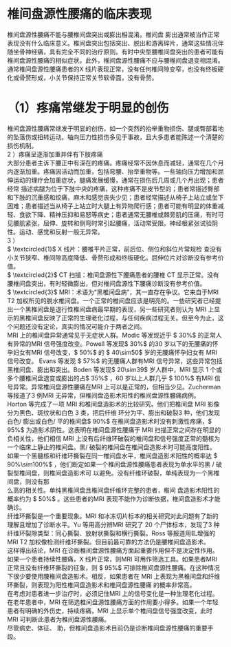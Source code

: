 # 椎间盘源性腰痛的临床表现  
椎间盘源性腰痛不能与腰椎间盘突出或膨出相混淆。椎间盘 膨出通常被当作正常表现没有什么临床意义。椎间盘突出包括突出、脱出和游离碎片，通常这些情况伴随坐骨神经痛，具有完全不同的治疗原则。有时中央型腰椎间盘突出的患者可能有椎间盘源性腰痛的相似症状。此外，椎间盘源性腰痛不应与腰椎间盘退变相混淆。通常椎间盘源性腰痛患者的X 线片表现正常，没有任何椎间隙变窄，也没有终板硬化或骨赘形成，小关节保持正常关节软骨面，没有骨赘。  
# （1）疼痛常继发于明显的创伤  
椎间盘源性腰痛常继发于明显的创伤，如一个突然的抬举重物损伤、腿或臀部着地的坠落伤或扭转运动。轴向压力性损伤多见于事故，且大多患者能陈述一个清楚的损伤机制。  
2 ）疼痛呈逐渐加重并伴有下肢疼痛  
大部分患者主诉下腰正中有深在的疼痛。疼痛经常不因休息而减轻，通常在几个月内逐渐加重。疼痛因活动而加重，包括弯腰、抬举重物等。一些轴向压力增加和屈伸运动的理疗会加重症状，腿痛发展缓慢，通常在损伤后几周或几个月出现；患者经常 描述病腿为位于下肢中央的疼痛，这种疼痛不是皮节型的；患者常描述臀部和下肢的沉重感和绞痛，麻木和感觉丧失少见；患者经常描述从椅子上站立或坐下困难；患者描述当从椅子上站立时大腿上有异物爬行感；患者可能有明显的体重减轻、食欲下降、精神压抑和易怒等病史；患者通常无腰椎或棘旁肌的压痛，有时可见腰肌紧张，屈伸、旋转和侧弯时常引起腰痛，活动常受限。神经根紧张试验阴性。运动、感觉和反射一般无异常。  
3 ）  
$ \textcircled{1}$     X  线片：腰椎平片正常，前后位、侧位和斜位片常规检 查没有小关节狭窄、椎间隙高度降低、骨赘形成和终板硬化。屈伸位片对诊断没有参考价值。  
$ \textcircled{2}$    CT 扫描：椎间盘源性下腰痛患者的腰椎 CT 显示正常。没有腰椎间盘突出，有时轻微膨出，但对椎间盘源性下腰痛诊断没有参考价值。  
$ \textcircled{3}$    MRI：术语为“黑椎间盘病”，其一直存在争议。它来自于MRI T2 加权所见的脱水椎间盘。一个正常的椎间盘应该是明亮的。一些研究者已经提出一个黑椎间盘是退行性椎间盘病最早期的表现，另一些研究者则认为 MRI 上显示的黑椎间盘反映了正常的生理老化过程，与任何疾病过程无关。但至今为止，这个问题还没有定论，真实的情况可能介于两者之间。  
MRI 上的椎间盘异常通常见于无症状人群。Modic 等发现近乎 $ 30\%$  的正常人有异常的MRI 信号强度改变。Powell 等发现$ 30\%$  的30 岁以下的无腰痛的怀孕妇女有MRI 信号改变，$ 50\%$  的 $ 40\sim50$    岁的无腰痛怀孕妇女有 MRI  信号改变。 Evans  等发现 $ 57\%$  的无腰痛人群有MRI 信号异常，这些异常包括黑椎间盘、膨出和突出。Boden 等发现$ 20\sim39$  岁人群中，MRI 显示 1 个或多个腰椎间盘退变或膨出的占$ 35\%$ ，60 岁以上人群几乎 $ 100\%$  有MRI 信号异常。异常椎间盘源性腰痛在MRI 上可以是正常的，但相当少见。Zucherman 等报道了3 例MRI 无异常，但椎间盘造影术阳性的椎间盘源性腰痛病例。  
Horton 等完成了一项 MRI 和椎间盘造影术的比较研究。他们把椎间盘 MRI  影像分为黑色、斑纹状和白色 3  类，把后纤维 环分为平、膨出和破裂3 种，他们发现白色/ 膨出或白色/ 平的椎间盘$ 90\%$  在椎间盘造影术时没有刺激性疼痛，$ 95\%$  为造影术阴性。这表明在椎间盘源性腰痛于 MRI 扫描正常之间存在明显的负相关性，他们相信 MRI 上没有后纤维环破裂的椎间盘和信号强度正常的髓核为一个临床上静止的椎间盘。黑/ 破裂的椎间盘在椎间盘造影术时可能高度阳性。  
如果一个黑髓核和纤维环撕裂在同一椎间盘水平，椎间盘造影术阳性的概率达 $ 90\%\sim100\%$ ，他们断定如果一个椎间盘源性腰痛患者表现为单水平的黑 /  破裂型椎间盘，则椎间盘造影术可 以避免。没有纤维环破裂，单纯表现为一个黑椎间盘，则没有那  
么高的相关性。单纯黑椎间盘且椎间盘纤维环完整的患者，椎间 盘造影术阳性的概率约为 $ 50\%$ 。这些患者的MRI 表现不能作为诊断依据，椎间盘造影术才能确诊。  
纤维环撕裂是一个重要现象。MRI 和冰冻切片标本的相关研究对此问题有了新的理解且增加了诊断水平。Yu 等用高分辨MRI 研究了 20 个尸体标本，发现了3 种纤维环裂隙类型：同心撕裂、放射状撕裂和横行撕裂。Ross 等报道用钆增强的 MRI T2 加权像检测纤维环撕裂。但目前最可靠的方法仍是腰椎间盘造影术。  
这样得出结论，MRI 在诊断椎间盘源性腰痛方面起重要作用但不是决定性作用。如果一个患者持续性腰痛，X 线片正常，则MRI 可用作筛选工具。如果患者MRI 正常且没有纤维环撕裂的征象，则 $ 95\%$  可排除椎间盘源性腰痛。在这种情况下很少要使用腰椎间盘造影术。相反，如果患者在 MRI 上表现为黑椎间盘和纤维环撕裂，则表现为阳性椎间盘造影术和椎间盘源性腰痛 的概率非常高。  
在考虑对患者进一步治疗时，必须记住MRI 上的信号变化是一种生理老化过程。在老年患者中，MRI 在筛选椎间盘源性腰痛方面的作用要小得多。如果一个年轻患者有明确的外伤史，持续疼痛，MRI 上显示单个椎间盘信号强度改变，此时 MRI 可判断此患者为椎间盘源性腰痛。  
尽管病史、体征、 助，但椎间盘造影术目前仍是诊断椎间盘源性腰痛的重要手段。  